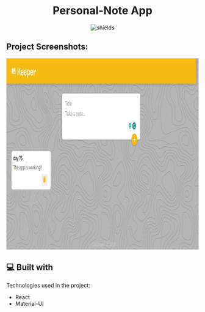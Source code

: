 <h1 align="center" id="title">Personal-Note App</h1>

<p align="center"><img src="https://img.shields.io/badge/Name-Travis_Fernandes-green" alt="shields"></p>

<h2>Project Screenshots:</h2>

<img src="https://github.com/travis2319/personal-note-app/blob/main/public/assets/screenshot-webapp.jpeg" alt="project-screenshot" width="600" height="500/">

<h2>💻 Built with</h2>

Technologies used in the project:

- React
- Material-UI
